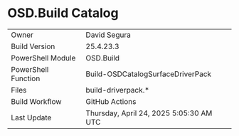 ﻿# OSD.Build Catalog

| | |
|-|-|
| Owner | David Segura |
| Build Version | 25.4.23.3 |
| PowerShell Module | OSD.Build |
| PowerShell Function | Build-OSDCatalogSurfaceDriverPack |
| Files | build-driverpack.* |
| Build Workflow | GitHub Actions |
| Last Update | Thursday, April 24, 2025 5:05:30 AM UTC |
